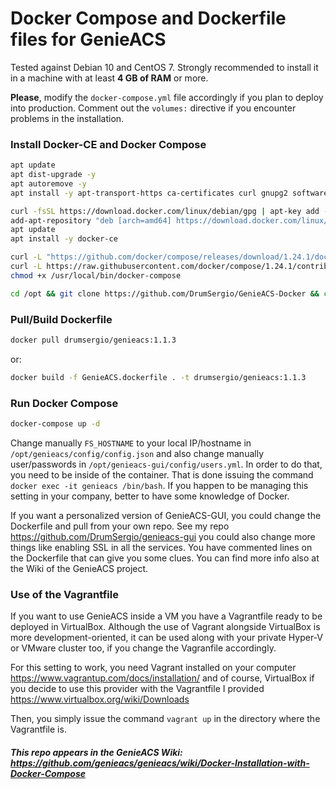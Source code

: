 # Docker Compose and Dockerfile files for GenieACS

Tested against Debian 10 and CentOS 7. Strongly recommended to install it in a machine with at least **4 GB of RAM** or more.

**Please**, modify the `docker-compose.yml` file accordingly if you plan to deploy into production. Comment out the `volumes:` directive if you encounter problems in the installation.

### Install Docker-CE and Docker Compose

```bash
apt update
apt dist-upgrade -y
apt autoremove -y
apt install -y apt-transport-https ca-certificates curl gnupg2 software-properties-common sudo openssh-server htop avahi-daemon tcpdump wget

curl -fsSL https://download.docker.com/linux/debian/gpg | apt-key add -
add-apt-repository "deb [arch=amd64] https://download.docker.com/linux/debian $(lsb_release -cs) stable"
apt update
apt install -y docker-ce

curl -L "https://github.com/docker/compose/releases/download/1.24.1/docker-compose-$(uname -s)-$(uname -m)" -o /usr/local/bin/docker-compose
curl -L https://raw.githubusercontent.com/docker/compose/1.24.1/contrib/completion/bash/docker-compose -o /etc/bash_completion.d/docker-compose ## In order to enable command-line completion of Compose
chmod +x /usr/local/bin/docker-compose

cd /opt && git clone https://github.com/DrumSergio/GenieACS-Docker && cd GenieACS-Docker
```

### Pull/Build Dockerfile

```bash
docker pull drumsergio/genieacs:1.1.3
```
or:
```bash
docker build -f GenieACS.dockerfile . -t drumsergio/genieacs:1.1.3
```

### Run Docker Compose

```bash
docker-compose up -d
```

Change manually `FS_HOSTNAME` to your local IP/hostname in `/opt/genieacs/config/config.json` and also change manually user/passwords in `/opt/genieacs-gui/config/users.yml`. In order to do that, you need to be inside of the container. That is done issuing the command `docker exec -it genieacs /bin/bash`. If you happen to be managing this setting in your company, better to have some knowledge of Docker.

If you want a personalized version of GenieACS-GUI, you could change the Dockerfile and pull from your own repo. See my repo https://github.com/DrumSergio/genieacs-gui you could also change more things like enabling SSL in all the services. You have commented lines on the Dockerfile that can give you some clues. You can find more info also at the Wiki of the GenieACS project.

### Use of the Vagrantfile
If you want to use GenieACS inside a VM you have a Vagrantfile ready to be deployed in VirtualBox. Although the use of Vagrant alongside VirtualBox is more development-oriented, it can be used along with your private Hyper-V or VMware cluster too, if you change the Vagranfile accordingly.

For this setting to work, you need Vagrant installed on your computer https://www.vagrantup.com/docs/installation/ and of course, VirtualBox if you decide to use this provider with the Vagrantfile I provided https://www.virtualbox.org/wiki/Downloads

Then, you simply issue the command `vagrant up` in the directory where the Vagrantfile is.

##### This repo appears in the GenieACS Wiki: https://github.com/genieacs/genieacs/wiki/Docker-Installation-with-Docker-Compose
